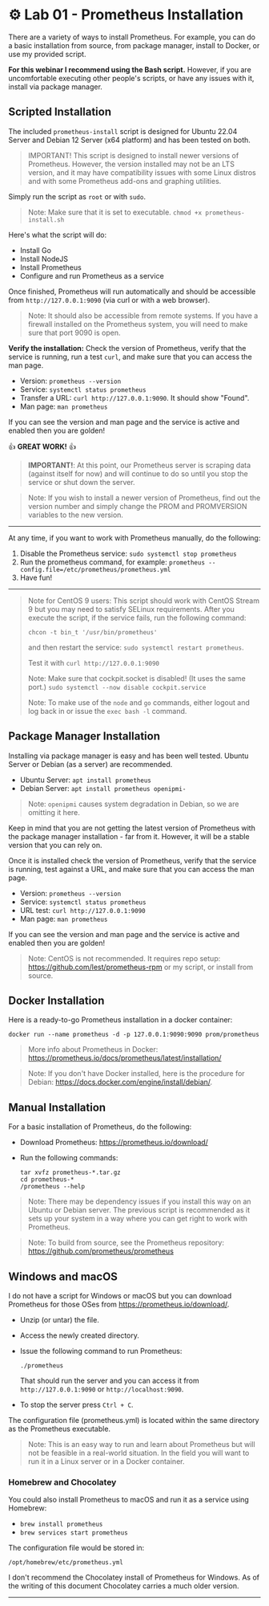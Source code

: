 # ⚙️ Lab 01 - Prometheus Installation

There are a variety of ways to install Prometheus. For example, you can do a basic installation from source, from package manager, install to Docker, or use my provided script.

**For this webinar I recommend using the Bash script.** However, if you are uncomfortable executing other people's scripts, or have any issues with it, install via package manager.

## Scripted Installation

The included `prometheus-install` script is designed for Ubuntu 22.04 Server and Debian 12 Server (x64 platform) and has been tested on both.

> IMPORTANT! This script is designed to install newer versions of Prometheus. However, the version installed may not be an LTS version, and it may have compatibility issues with some Linux distros and with some Prometheus add-ons and graphing utilities.

Simply run the script as `root` or with `sudo`.

> Note: Make sure that it is set to executable. `chmod +x prometheus-install.sh`

Here's what the script will do:

- Install Go
- Install NodeJS
- Install Prometheus
- Configure and run Prometheus as a service

Once finished, Prometheus will run automatically and should be accessible from `http://127.0.0.1:9090` (via curl or with a web browser).

> Note: It should also be accessible from remote systems. If you have a firewall installed on the Prometheus system, you will need to make sure that port 9090 is open.

**Verify the installation:** Check the version of Prometheus, verify that the service is running, run a test `curl`, and make sure that you can access the man page.

- Version: `prometheus --version`
- Service: `systemctl status prometheus`
- Transfer a URL: `curl http://127.0.0.1:9090`. It should show "Found".
- Man page: `man prometheus`

If you can see the version and man page and the service is active and enabled then you are golden!

👍 **GREAT WORK!** 👍

> **IMPORTANT!**: At this point, our Prometheus server is scraping data (against itself for now) and will continue to do so until you stop the service or shut down the server.

> Note: If you wish to install a newer version of Prometheus, find out the version number and simply change the PROM and PROMVERSION variables to the new version.

---

At any time, if you want to work with Prometheus manually, do the following:

1. Disable the Prometheus service: `sudo systemctl stop prometheus`
2. Run the prometheus command, for example: `prometheus --config.file=/etc/prometheus/prometheus.yml`  
3. Have fun!

---

> Note for CentOS 9 users: This script should work with CentOS Stream 9 but you may need to satisfy SELinux requirements. After you execute the script, if the service fails, run the following command:
>
> `chcon -t bin_t '/usr/bin/prometheus'`
>
> and then restart the service: `sudo systemctl restart prometheus`.
>
> Test it with `curl http://127.0.0.1:9090`
>
> Note: Make sure that cockpit.socket is disabled! (It uses the same port.) `sudo systemctl --now disable cockpit.service`
>
> Note: To make use of the `node` and `go` commands, either logout and log back in or issue the `exec bash -l` command.

## Package Manager Installation

Installing via package manager is easy and has been well tested. Ubuntu Server or Debian (as a server) are recommended.

- Ubuntu Server: `apt install prometheus`
- Debian Server: `apt install prometheus openipmi-`

> Note: `openipmi` causes system degradation in Debian, so we are omitting it here.

Keep in mind that you are not getting the latest version of Prometheus with the package manager installation - far from it. However, it will be a stable version that you can rely on.

Once it is installed check the version of Prometheus, verify that the service is running, test against a URL, and make sure that you can access the man page.

- Version: `prometheus --version`
- Service: `systemctl status prometheus`
- URL test: `curl http://127.0.0.1:9090`
- Man page: `man prometheus`

If you can see the version and man page and the service is active and enabled then you are golden!

> Note: CentOS is not recommended. It requires repo setup: https://github.com/lest/prometheus-rpm or my script, or install from source.

## Docker Installation

Here is a ready-to-go Prometheus installation in a docker container:

`docker run --name prometheus -d -p 127.0.0.1:9090:9090 prom/prometheus`

> More info about Prometheus in Docker: https://prometheus.io/docs/prometheus/latest/installation/

> Note: If you don't have Docker installed, here is the procedure for Debian: https://docs.docker.com/engine/install/debian/.

## Manual Installation

For a basic installation of Prometheus, do the following:

- Download Prometheus: https://prometheus.io/download/
- Run the following commands:
  
  ```console
  tar xvfz prometheus-*.tar.gz
  cd prometheus-*
  /prometheus --help
  ```

> Note: There may be dependency issues if you install this way on an Ubuntu or Debian server. The previous script is recommended as it sets up your system in a way where you can get right to work with Prometheus.

> Note: To build from source, see the Prometheus repository: https://github.com/prometheus/prometheus

## Windows and macOS

I do not have a script for Windows or macOS but you can download Prometheus for those OSes from https://prometheus.io/download/.

- Unzip (or untar) the file.
- Access the newly created directory.
- Issue the following command to run Prometheus:

  `./prometheus`

  That should run the server and you can access it from `http://127.0.0.1:9090` or `http://localhost:9090`.

- To stop the server press `Ctrl + C`.

The configuration file (prometheus.yml) is located within the same directory as the Prometheus executable.

> Note: This is an easy way to run and learn about Prometheus but will not be feasible in a real-world situation. In the field you will want to run it in a Linux server or in a Docker container.

### Homebrew and Chocolatey

You could also install Prometheus to macOS and run it as a service using Homebrew:

- `brew install prometheus`
- `brew services start prometheus`

The configuration file would be stored in: 

`/opt/homebrew/etc/prometheus.yml`

I don't recommend the Chocolatey install of Prometheus for Windows. As of the writing of this document Chocolatey carries a much older version.

---
